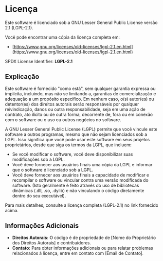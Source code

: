 # Licença

Este software é licenciado sob a GNU Lesser General Public License versão 2.1 (LGPL-2.1).

Você pode encontrar uma cópia da licença completa em:

*   [https://www.gnu.org/licenses/old-licenses/lgpl-2.1.en.html](https://www.gnu.org/licenses/old-licenses/lgpl-2.1.en.html)

SPDX License Identifier: **LGPL-2.1**

## Explicação

Este software é fornecido "como está", sem qualquer garantia expressa ou implícita, incluindo, mas não se limitando a, garantias de comercialização e adequação a um propósito específico. Em nenhum caso, o(s) autor(es) ou detentor(es) dos direitos autorais serão responsáveis por qualquer reivindicação, danos ou outra responsabilidade, seja em uma ação de contrato, ato ilícito ou de outra forma, decorrente de, fora ou em conexão com o software ou o uso ou outros negócios no software.

A GNU Lesser General Public License (LGPL) permite que você vincule este software a outros programas, mesmo que não sejam licenciados sob a LGPL.  Isso significa que você pode usar este software em seus projetos proprietários, desde que siga os termos da LGPL, que incluem:

*   Se você modificar o software, você deve disponibilizar suas modificações sob a LGPL.
*   Você deve fornecer aos usuários finais uma cópia da LGPL e informar que o software é licenciado sob a LGPL.
*   Você deve fornecer aos usuários finais a capacidade de modificar e recompilar o software ou vincular contra uma versão modificada do software.  (Isto geralmente é feito através do uso de bibliotecas dinâmicas (.dll, .so, .dylib) e não vinculando o código diretamente dentro do seu executável).

Para mais detalhes, consulte a licença completa (LGPL-2.1) no link fornecido acima.

## Informações Adicionais

*   **Direitos Autorais:** O código é de propriedade de [Nome do Proprietário dos Direitos Autorais] e contribuidores.
*   **Contato:** Para obter informações adicionais ou para relatar problemas relacionados à licença, entre em contato com [Email de Contato].